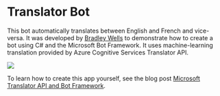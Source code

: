 ﻿# Translator Bot
This bot automatically translates between English and French and vice-versa. It was developed by [Bradley Wells](https://wellsb.com/csharp/) to demonstrate how to create a bot using C# and the Microsoft Bot Framework. It uses machine-learning translation provided by Azure Cognitive Services Translator API.

![](https://wellsb.com/csharp/wp-content/uploads/sites/2/2020/10/bot-translation-result-min.png)

To learn how to create this app yourself, see the blog post [Microsoft Translator API and Bot Framework](https://wellsb.com/csharp/learn/microsoft-translator-api-bot-framework/).

